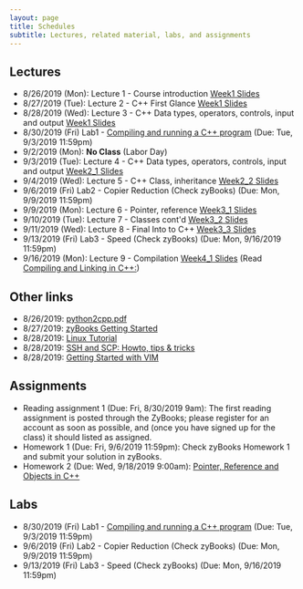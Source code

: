 ```yaml
---
layout: page
title: Schedules
subtitle: Lectures, related material, labs, and assignments
---
```

## Lectures

 * 8/26/2019 (Mon): Lecture 1 - Course introduction [Week1 Slides][1]
 * 8/27/2019 (Tue): Lecture 2 - C++ First Glance  [Week1 Slides][1]
 * 8/28/2019 (Wed): Lecture 3 - C++ Data types, operators, controls, input and output [Week1 Slides][1]
 * 8/30/2019 (Fri) Lab1 - [Compiling and running a C++ program][L1] (Due: Tue, 9/3/2019 11:59pm)
 * 9/2/2019 (Mon): **No Class** (Labor Day)
 * 9/3/2019 (Tue): Lecture 4 - C++ Data types, operators, controls, input and output [Week2_1 Slides][2]
 * 9/4/2019 (Wed): Lecture 5 - C++ Class, inheritance [Week2_2 Slides][3]
 * 9/6/2019 (Fri) Lab2 - Copier Reduction (Check zyBooks) (Due: Mon, 9/9/2019 11:59pm)
 * 9/9/2019 (Mon): Lecture 6 - Pointer, reference [Week3_1 Slides][4]
 * 9/10/2019 (Tue): Lecture 7 - Classes cont'd [Week3_2 Slides][5]
 * 9/11/2019 (Wed): Lecture 8 - Final Into to C++ [Week3_3 Slides][6]
 * 9/13/2019 (Fri) Lab3 - Speed (Check zyBooks) (Due: Mon, 9/16/2019 11:59pm)
 * 9/16/2019 (Mon): Lecture 9 - Compilation [Week4_1 Slides][7] 
   (Read [Compiling and Linking in C++:](http://www.cplusplus.com/articles/2v07M4Gy/))

 
## Other links

 * 8/26/2019: [python2cpp.pdf][O1]
 * 8/27/2019: [zyBooks Getting Started][O2]
 * 8/28/2019: [Linux Tutorial][O3]
 * 8/28/2019: [SSH and SCP: Howto, tips & tricks][O4]
 * 8/28/2019: [Getting Started with VIM][O5]

## Assignments 

 * Reading assignment 1 (Due: Fri, 8/30/2019 9am): The first reading assignment is posted through the ZyBooks; please register for an account as soon as possible, and (once you have signed up for the class) it should listed as assigned. 
 * Homework 1 (Due: Fri, 9/6/2019 11:59pm): Check zyBooks Homework 1 and submit your solution in zyBooks.
 * Homework 2 (Due: Wed, 9/18/2019 9:00am): [Pointer, Reference and Objects in C++][H2]

## Labs

 * 8/30/2019 (Fri) Lab1 - [Compiling and running a C++ program][L1] (Due: Tue, 9/3/2019 11:59pm)
 * 9/6/2019 (Fri) Lab2 - Copier Reduction (Check zyBooks) (Due: Mon, 9/9/2019 11:59pm)
 * 9/13/2019 (Fri) Lab3 - Speed (Check zyBooks) (Due: Mon, 9/16/2019 11:59pm)

[1]:{{site.url}}/lectures/csci2100_week1.pdf
[2]:{{site.url}}/lectures/csci2100_week2_1.pdf
[3]:{{site.url}}/lectures/csci2100_week2_2.pdf
[4]:{{site.url}}/lectures/csci2100_week3_1.pdf
[5]:{{site.url}}/lectures/csci2100_week3_2.pdf
[6]:{{site.url}}/lectures/csci2100_week3_3.pdf
[7]:{{site.url}}/lectures/csci2100_week4_1.pdf

[L1]:{{site.url}}/labs/lab1.html

[H2]:{{site.url}}/homework/hw2.html

[O1]:{{site.url}}/lectures/python2cpp.pdf
[O2]:https://zybooks.zendesk.com/hc/en-us/articles/360008562913-Students-Getting-started
[O3]:https://ryanstutorials.net/linuxtutorial/
[O4]:https://linuxacademy.com/blog/linux/ssh-and-scp-howto-tips-tricks/
[O5]:https://scotch.io/tutorials/getting-started-with-vim-an-interactive-guide



